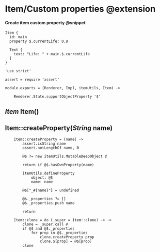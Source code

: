 Item/Custom properties @extension
======================

#### Create item custom property @snippet

```
Item {
  id: main
  property $.currentLife: 0.8

  Text {
  	text: "Life: " + main.$.currentLife
  }  
}
```

	'use strict'

	assert = require 'assert'

	module.exports = (Renderer, Impl, itemUtils, Item) ->

		Renderer.State.supportObjectProperty '$'

*Item* Item()
-------------

Item::createProperty(*String* name)
-----------------------------------

		Item::createProperty = (name) ->
			assert.isString name
			assert.notLengthOf name, 0

			@$ ?= new itemUtils.MutableDeepObject @

			return if @$.hasOwnProperty(name)

			itemUtils.defineProperty
				object: @$
				name: name

			@$["_#{name}"] = undefined

			@$._properties ?= []
			@$._properties.push name

			return

		Item::clone = do (_super = Item::clone) -> ->
			clone = _super.call @
			if @$ and @$._properties
				for prop in @$._properties
					clone.createProperty prop
					clone.$[prop] = @$[prop]
			clone
